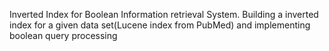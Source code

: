 Inverted Index for Boolean Information retrieval System.
Building a inverted index for a given data set(Lucene index from PubMed) and implementing boolean query processing
